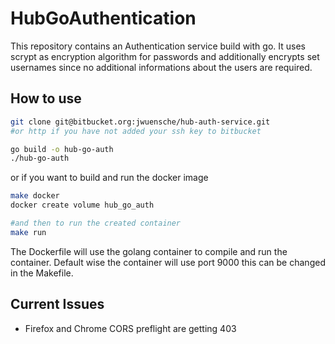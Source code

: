 # HubGoAuthentication
This repository contains an Authentication service build with go. It uses scrypt
as encryption algorithm for passwords and additionally encrypts set usernames
since no additional informations about the users are required.

## How to use
```bash
git clone git@bitbucket.org:jwuensche/hub-auth-service.git
#or http if you have not added your ssh key to bitbucket

go build -o hub-go-auth
./hub-go-auth
```

or if you want to build and run the docker image
```bash
make docker
docker create volume hub_go_auth

#and then to run the created container
make run
```

The Dockerfile will use the golang container to compile and run the container.
Default wise the container will use port 9000 this can be changed in the
Makefile.

## Current Issues
- Firefox and Chrome CORS preflight are getting 403
